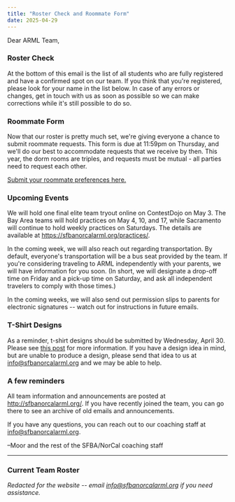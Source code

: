 ```yaml
---
title: "Roster Check and Roommate Form"
date: 2025-04-29
---
```


Dear ARML Team,

### Roster Check

At the bottom of this email is the list of all students who are fully registered
and have a confirmed spot on our team. If you think that you're registered,
please look for your name in the list below. In case of any errors or changes,
get in touch with us as soon as possible so we can make corrections while it's
still possible to do so.

### Roommate Form

Now that our roster is pretty much set, we're giving everyone a chance to submit
roommate requests. This form is due at 11:59pm on Thursday, and we'll do our
best to accommodate requests that we receive by then. This year, the dorm rooms
are triples, and requests must be mutual - all parties need to request each
other.

[Submit your roommate preferences here.](https://forms.gle/JCXgqdhLwvioFAx38)

### Upcoming Events

We will hold one final elite team tryout online on ContestDojo on May 3. The
Bay Area teams will hold practices on May 4, 10, and 17, while Sacramento will
continue to hold weekly practices on Saturdays. The details are available at
https://sfbanorcalarml.org/practices/.

In the coming week, we will also reach out regarding transportation.  By
default, everyone's transportation will be a bus seat provided by the team. If
you're considering traveling to ARML independently with your parents, we will
have information for you soon. (In short, we will designate a drop-off time on
Friday and a pick-up time on Saturday, and ask all independent travelers to
comply with those times.)

In the coming weeks, we will also send out permission slips to parents
for electronic signatures -- watch out for instructions in future emails.

### T-Shirt Designs

As a reminder, t-shirt designs should be submitted by Wednesday, April 30.
Please see [this post](/news/season-2025/shirt-design/) for more information.  If you have
a design idea in mind, but are unable to produce a design, please send that idea
to us at info@sfbanorcalarml.org and we may be able to help.

### A few reminders

All team information and announcements are posted at http://sfbanorcalarml.org/.
If you have recently joined the team, you can go there to see an archive of old
emails and announcements. 

If you have any questions, you can reach out to our coaching staff at
info@sfbanorcalarml.org.

–Moor and the rest of the SFBA/NorCal coaching staff

---

### Current Team Roster

*Redacted for the website -- email info@sfbanorcalarml.org if you need
assistance.*
